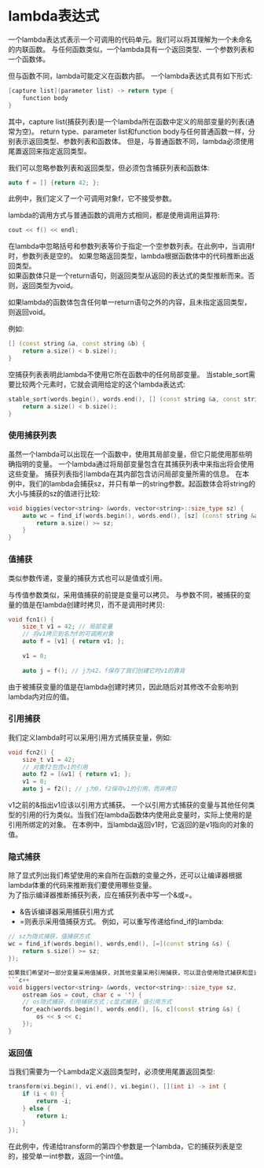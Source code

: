 # lambda表达式

一个lambda表达式表示一个可调用的代码单元。我们可以将其理解为一个未命名的内联函数。
与任何函数类似，一个lambda具有一个返回类型、一个参数列表和一个函数体。

但与函数不同，lambda可能定义在函数内部。
一个lambda表达式具有如下形式: 
```c++
[capture list](parameter list) -> return type { 
    function body
}
```
其中，capture list(捕获列表)是一个lambda所在函数中定义的局部变量的列表(通常为空)。 
return type、parameter list和function body与任何普通函数一样，分别表示返回类型、参数列表和函数体。
但是，与普通函数不同，lambda必须使用尾置返回来指定返回类型。

我们可以忽略参数列表和返回类型，但必须包含捕获列表和函数体:  
```c++
auto f = [] {return 42; };
```
此例中，我们定义了一个可调用对象f，它不接受参数。

lambda的调用方式与普通函数的调用方式相同，都是使用调用运算符: 
```c++
cout << f() << endl;
```
在lambda中忽略括号和参数列表等价于指定一个空参数列表。在此例中，当调用f时，参数列表是空的。 
如果忽略返回类型，lambda根据函数体中的代码推断出返回类型。   
如果函数体只是一个return语句，则返回类型从返回的表达式的类型推断而来。否则，返回类型为void。 

如果lambda的函数体包含任何单一return语句之外的内容，且未指定返回类型，则返回void。


例如:  
```c++
[] (const string &a, const string &b) {
    return a.size() < b.size();
}
```
空捕获列表表明此lambda不使用它所在函数中的任何局部变量。 
当stable_sort需要比较两个元素时，它就会调用给定的这个lambda表达式:   
```c++
stable_sort(words.begin(), words.end(), [] (const string &a, const string &b) {
    return a.size() < b.size();
}
```


### 使用捕获列表

虽然一个lambda可以出现在一个函数中，使用其局部变量，但它只能使用那些明确指明的变量。 
一个lambda通过将局部变量包含在其捕获列表中来指出将会使用这些变量。
捕获列表指引lambda在其内部包含访问局部变量所需的信息。
在本例中，我们的lambda会捕获sz，并只有单一的string参数。起函数体会将string的大小与捕获的sz的值进行比较:   
```c++
void biggies(vector<string> &words, vector<string>::size_type sz) {
    auto wc = find_if(words.begin(), words.end(), [sz] (const string &a) {
        return a.size() >= sz;
    }
}
```


### 值捕获

类似参数传递，变量的捕获方式也可以是值或引用。

与传值参数类似，采用值捕获的前提是变量可以拷贝。
与参数不同，被捕获的变量的值是在lambda创建时拷贝，而不是调用时拷贝: 
```c++
void fcn1() {
    size_t v1 = 42; // 局部变量
    // 将v1拷贝到名为f的可调用对象
    auto f = [v1] { return v1; };
   
    v1 = 0;
    
    auto j = f(); // j为42，f保存了我们创建它时v1的靠背
```
由于被捕获变量的值是在lambda创建时拷贝，因此随后对其修改不会影响到lambda内对应的值。 

### 引用捕获

我们定义lambda时可以采用引用方式捕获变量，例如:  
```c++
void fcn2() {
    size_t v1 = 42;
    // 对象f2包含v1的引用
    auto f2 = [&v1] { return v1; };
    v1 = 0;
    auto j = f2(); // j为0，f2保存v1的引用，而非拷贝
```
v1之前的&指出v1应该以引用方式捕获。
一个以引用方式捕获的变量与其他任何类型的引用的行为类似。当我们在lambda函数体内使用此变量时，实际上使用的是引用所绑定的对象。
在本例中，当lambda返回v1时，它返回的是v1指向的对象的值。 


### 隐式捕获

除了显式列出我们希望使用的来自所在函数的变量之外，还可以让编译器根据lambda体重的代码来推断我们要使用哪些变量。     
为了指示编译器推断捕获列表，应在捕获列表中写一个&或=。 
- &告诉编译器采用捕获引用方式
- =则表示采用值捕获方式。 
例如，可以重写传递给find_if的lambda:  
```c++
// sz为隐式捕获，值捕获方式
wc = find_if(words.begin(), words,end(), [=](const string &s) {
    return s.size() >= sz;
});

如果我们希望对一部分变量采用值捕获，对其他变量采用引用捕获，可以混合使用隐式捕获和显式捕获: 
```c++
void biggers(vector<string> &words, vector<string>::size_type sz, 
    ostream &os = cout, char c = '') {
    // os隐式捕获，引用捕获方式；c显式捕获，值引用方式
    for_each(words.begin(), words.end(), [&, c](const string &s) {
        os << s << c;
    });
}
```

### 返回值
当我们需要为一个Lambda定义返回类型时，必须使用尾置返回类型:  
```c++
transform(vi.begin(), vi.end(), vi.begin(), [](int i) -> int {
    if (i < 0) {
        return -i;
    } else {
        return i;
    }
});
```
在此例中，传递给transform的第四个参数是一个lambda，它的捕获列表是空的，接受单一int参数，返回一个int值。 


